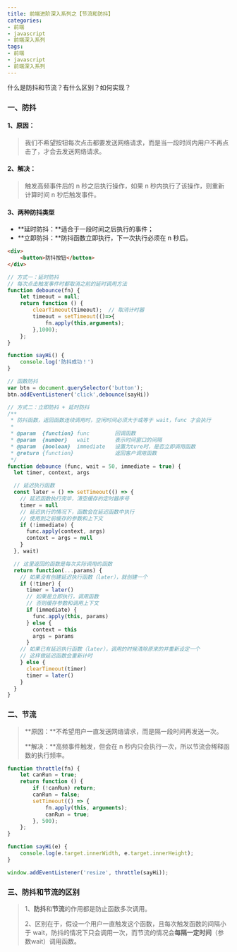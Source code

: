 ```yaml
---
title: 前端进阶深入系列之【节流和防抖】
categories: 
- 前端
- javascript
- 前端深入系列
tags: 
- 前端
- javascript
- 前端深入系列
---
```


什么是防抖和节流？有什么区别？如何实现？

<!--more-->



### 一、防抖

#### 1、原因：

> 我们不希望按钮每次点击都要发送网络请求，而是当一段时间内用户不再点击了，才会去发送网络请求。



#### 2、解决：

> 触发高频事件后的 n 秒之后执行操作，如果 n 秒内执行了该操作，则重新计算时间 n 秒后触发事件。



#### 3、两种防抖类型

- **延时防抖：**适合于一段时间之后执行的事件；
- **立即防抖：**防抖函数立即执行，下一次执行必须在 n 秒后。

```html
<div>
    <button>防抖按钮</button>
</div>
```


```javascript
// 方式一：延时防抖
// 每次点击触发事件时都取消之前的延时调用方法
function debounce(fn) {
    let timeout = null;
    return function () {
        clearTimeout(timeout);  // 取消计时器
        timeout = setTimeout(()=>{
            fn.apply(this,arguments);
        },1000);
    };
}

function sayHi() {
    console.log('防抖成功！')
}

// 函数防抖
var btn = document.querySelector('button');
btn.addEventListener('click',debounce(sayHi))
```

```javascript
// 方式二：立即防抖 + 延时防抖
/**
 * 防抖函数，返回函数连续调用时，空闲时间必须大于或等于 wait，func 才会执行
 *
 * @param  {function} func        回调函数
 * @param  {number}   wait        表示时间窗口的间隔
 * @param  {boolean}  immediate   设置为ture时，是否立即调用函数
 * @return {function}             返回客户调用函数
 */
function debounce (func, wait = 50, immediate = true) {
  let timer, context, args

  // 延迟执行函数
  const later = () => setTimeout(() => {
    // 延迟函数执行完毕，清空缓存的定时器序号
    timer = null
    // 延迟执行的情况下，函数会在延迟函数中执行
    // 使用到之前缓存的参数和上下文
    if (!immediate) {
      func.apply(context, args)
      context = args = null
    }
  }, wait)

  // 这里返回的函数是每次实际调用的函数
  return function(...params) {
    // 如果没有创建延迟执行函数（later），就创建一个
    if (!timer) {
      timer = later()
      // 如果是立即执行，调用函数
      // 否则缓存参数和调用上下文
      if (immediate) {
        func.apply(this, params)
      } else {
        context = this
        args = params
      }
    // 如果已有延迟执行函数（later），调用的时候清除原来的并重新设定一个
    // 这样做延迟函数会重新计时
    } else {
      clearTimeout(timer)
      timer = later()
    }
  }
}
```



### 二、节流

> **原因：**不希望用户一直发送网络请求，而是隔一段时间再发送一次。
>
> **解决：**高频事件触发，但会在 n 秒内只会执行一次，所以节流会稀释函数的执行频率。

```JavaScript
function throttle(fn) {
    let canRun = true; 
    return function () {
        if (!canRun) return;
        canRun = false; 
        setTimeout(() => {
            fn.apply(this, arguments);
            canRun = true;
        }, 500);
    };
}

function sayHi(e) {
    console.log(e.target.innerWidth, e.target.innerHeight);
}

window.addEventListener('resize', throttle(sayHi));
```





### 三、防抖和节流的区别

> 1、**防抖**和**节流**的作用都是防止函数多次调用。
>
> 2、区别在于，假设一个用户一直触发这个函数，且每次触发函数的间隔小于 wait，防抖的情况下只会调用一次，而节流的情况会**每隔一定时间**（参数wait）调用函数。















